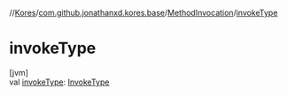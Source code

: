 //[Kores](../../../index.md)/[com.github.jonathanxd.kores.base](../index.md)/[MethodInvocation](index.md)/[invokeType](invoke-type.md)

# invokeType

[jvm]\
val [invokeType](invoke-type.md): [InvokeType](../-invoke-type/index.md)
